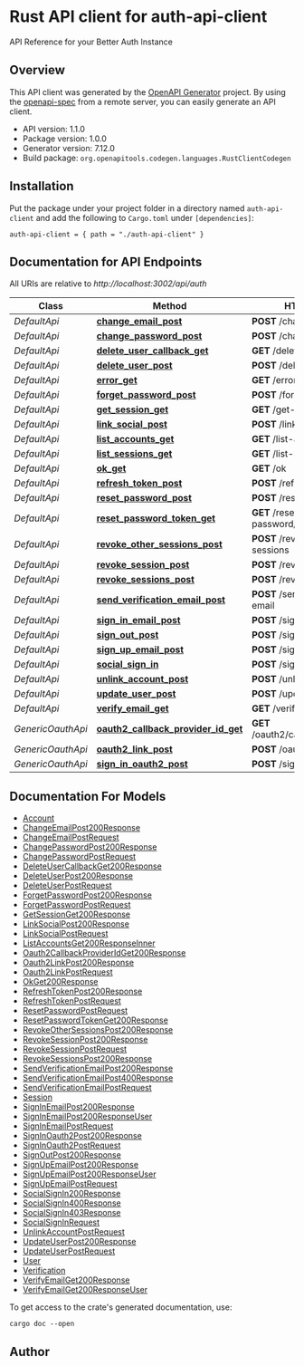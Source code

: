 # Rust API client for auth-api-client

API Reference for your Better Auth Instance


## Overview

This API client was generated by the [OpenAPI Generator](https://openapi-generator.tech) project.  By using the [openapi-spec](https://openapis.org) from a remote server, you can easily generate an API client.

- API version: 1.1.0
- Package version: 1.0.0
- Generator version: 7.12.0
- Build package: `org.openapitools.codegen.languages.RustClientCodegen`

## Installation

Put the package under your project folder in a directory named `auth-api-client` and add the following to `Cargo.toml` under `[dependencies]`:

```
auth-api-client = { path = "./auth-api-client" }
```

## Documentation for API Endpoints

All URIs are relative to *http://localhost:3002/api/auth*

Class | Method | HTTP request | Description
------------ | ------------- | ------------- | -------------
*DefaultApi* | [**change_email_post**](docs/DefaultApi.md#change_email_post) | **POST** /change-email | 
*DefaultApi* | [**change_password_post**](docs/DefaultApi.md#change_password_post) | **POST** /change-password | 
*DefaultApi* | [**delete_user_callback_get**](docs/DefaultApi.md#delete_user_callback_get) | **GET** /delete-user/callback | 
*DefaultApi* | [**delete_user_post**](docs/DefaultApi.md#delete_user_post) | **POST** /delete-user | 
*DefaultApi* | [**error_get**](docs/DefaultApi.md#error_get) | **GET** /error | 
*DefaultApi* | [**forget_password_post**](docs/DefaultApi.md#forget_password_post) | **POST** /forget-password | 
*DefaultApi* | [**get_session_get**](docs/DefaultApi.md#get_session_get) | **GET** /get-session | 
*DefaultApi* | [**link_social_post**](docs/DefaultApi.md#link_social_post) | **POST** /link-social | 
*DefaultApi* | [**list_accounts_get**](docs/DefaultApi.md#list_accounts_get) | **GET** /list-accounts | 
*DefaultApi* | [**list_sessions_get**](docs/DefaultApi.md#list_sessions_get) | **GET** /list-sessions | 
*DefaultApi* | [**ok_get**](docs/DefaultApi.md#ok_get) | **GET** /ok | 
*DefaultApi* | [**refresh_token_post**](docs/DefaultApi.md#refresh_token_post) | **POST** /refresh-token | 
*DefaultApi* | [**reset_password_post**](docs/DefaultApi.md#reset_password_post) | **POST** /reset-password | 
*DefaultApi* | [**reset_password_token_get**](docs/DefaultApi.md#reset_password_token_get) | **GET** /reset-password/{token} | 
*DefaultApi* | [**revoke_other_sessions_post**](docs/DefaultApi.md#revoke_other_sessions_post) | **POST** /revoke-other-sessions | 
*DefaultApi* | [**revoke_session_post**](docs/DefaultApi.md#revoke_session_post) | **POST** /revoke-session | 
*DefaultApi* | [**revoke_sessions_post**](docs/DefaultApi.md#revoke_sessions_post) | **POST** /revoke-sessions | 
*DefaultApi* | [**send_verification_email_post**](docs/DefaultApi.md#send_verification_email_post) | **POST** /send-verification-email | 
*DefaultApi* | [**sign_in_email_post**](docs/DefaultApi.md#sign_in_email_post) | **POST** /sign-in/email | 
*DefaultApi* | [**sign_out_post**](docs/DefaultApi.md#sign_out_post) | **POST** /sign-out | 
*DefaultApi* | [**sign_up_email_post**](docs/DefaultApi.md#sign_up_email_post) | **POST** /sign-up/email | 
*DefaultApi* | [**social_sign_in**](docs/DefaultApi.md#social_sign_in) | **POST** /sign-in/social | 
*DefaultApi* | [**unlink_account_post**](docs/DefaultApi.md#unlink_account_post) | **POST** /unlink-account | 
*DefaultApi* | [**update_user_post**](docs/DefaultApi.md#update_user_post) | **POST** /update-user | 
*DefaultApi* | [**verify_email_get**](docs/DefaultApi.md#verify_email_get) | **GET** /verify-email | 
*GenericOauthApi* | [**oauth2_callback_provider_id_get**](docs/GenericOauthApi.md#oauth2_callback_provider_id_get) | **GET** /oauth2/callback/{providerId} | 
*GenericOauthApi* | [**oauth2_link_post**](docs/GenericOauthApi.md#oauth2_link_post) | **POST** /oauth2/link | 
*GenericOauthApi* | [**sign_in_oauth2_post**](docs/GenericOauthApi.md#sign_in_oauth2_post) | **POST** /sign-in/oauth2 | 


## Documentation For Models

 - [Account](docs/Account.md)
 - [ChangeEmailPost200Response](docs/ChangeEmailPost200Response.md)
 - [ChangeEmailPostRequest](docs/ChangeEmailPostRequest.md)
 - [ChangePasswordPost200Response](docs/ChangePasswordPost200Response.md)
 - [ChangePasswordPostRequest](docs/ChangePasswordPostRequest.md)
 - [DeleteUserCallbackGet200Response](docs/DeleteUserCallbackGet200Response.md)
 - [DeleteUserPost200Response](docs/DeleteUserPost200Response.md)
 - [DeleteUserPostRequest](docs/DeleteUserPostRequest.md)
 - [ForgetPasswordPost200Response](docs/ForgetPasswordPost200Response.md)
 - [ForgetPasswordPostRequest](docs/ForgetPasswordPostRequest.md)
 - [GetSessionGet200Response](docs/GetSessionGet200Response.md)
 - [LinkSocialPost200Response](docs/LinkSocialPost200Response.md)
 - [LinkSocialPostRequest](docs/LinkSocialPostRequest.md)
 - [ListAccountsGet200ResponseInner](docs/ListAccountsGet200ResponseInner.md)
 - [Oauth2CallbackProviderIdGet200Response](docs/Oauth2CallbackProviderIdGet200Response.md)
 - [Oauth2LinkPost200Response](docs/Oauth2LinkPost200Response.md)
 - [Oauth2LinkPostRequest](docs/Oauth2LinkPostRequest.md)
 - [OkGet200Response](docs/OkGet200Response.md)
 - [RefreshTokenPost200Response](docs/RefreshTokenPost200Response.md)
 - [RefreshTokenPostRequest](docs/RefreshTokenPostRequest.md)
 - [ResetPasswordPostRequest](docs/ResetPasswordPostRequest.md)
 - [ResetPasswordTokenGet200Response](docs/ResetPasswordTokenGet200Response.md)
 - [RevokeOtherSessionsPost200Response](docs/RevokeOtherSessionsPost200Response.md)
 - [RevokeSessionPost200Response](docs/RevokeSessionPost200Response.md)
 - [RevokeSessionPostRequest](docs/RevokeSessionPostRequest.md)
 - [RevokeSessionsPost200Response](docs/RevokeSessionsPost200Response.md)
 - [SendVerificationEmailPost200Response](docs/SendVerificationEmailPost200Response.md)
 - [SendVerificationEmailPost400Response](docs/SendVerificationEmailPost400Response.md)
 - [SendVerificationEmailPostRequest](docs/SendVerificationEmailPostRequest.md)
 - [Session](docs/Session.md)
 - [SignInEmailPost200Response](docs/SignInEmailPost200Response.md)
 - [SignInEmailPost200ResponseUser](docs/SignInEmailPost200ResponseUser.md)
 - [SignInEmailPostRequest](docs/SignInEmailPostRequest.md)
 - [SignInOauth2Post200Response](docs/SignInOauth2Post200Response.md)
 - [SignInOauth2PostRequest](docs/SignInOauth2PostRequest.md)
 - [SignOutPost200Response](docs/SignOutPost200Response.md)
 - [SignUpEmailPost200Response](docs/SignUpEmailPost200Response.md)
 - [SignUpEmailPost200ResponseUser](docs/SignUpEmailPost200ResponseUser.md)
 - [SignUpEmailPostRequest](docs/SignUpEmailPostRequest.md)
 - [SocialSignIn200Response](docs/SocialSignIn200Response.md)
 - [SocialSignIn400Response](docs/SocialSignIn400Response.md)
 - [SocialSignIn403Response](docs/SocialSignIn403Response.md)
 - [SocialSignInRequest](docs/SocialSignInRequest.md)
 - [UnlinkAccountPostRequest](docs/UnlinkAccountPostRequest.md)
 - [UpdateUserPost200Response](docs/UpdateUserPost200Response.md)
 - [UpdateUserPostRequest](docs/UpdateUserPostRequest.md)
 - [User](docs/User.md)
 - [Verification](docs/Verification.md)
 - [VerifyEmailGet200Response](docs/VerifyEmailGet200Response.md)
 - [VerifyEmailGet200ResponseUser](docs/VerifyEmailGet200ResponseUser.md)


To get access to the crate's generated documentation, use:

```
cargo doc --open
```

## Author



